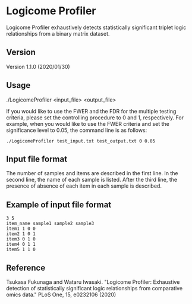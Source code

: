 # Logicome Profiler
Logicome Profiler exhaustively detects statistically significant triplet logic relationships from a binary matrix dataset.

## Version
Version 1.1.0 (2020/01/30)

## Usage
./LogicomeProfiler <input_file> <output_file> <controlling procedure> <familywise error rate or false discovery rate> 

If you would like to use the FWER and the FDR for the multiple testing criteria, please set the controlling procedure to 0 and 1, respectively. For example, when you would like to use the FWER criteria and set the significance level to 0.05, the command line is as follows:

    ./LogicomeProfiler test_input.txt test_output.txt 0 0.05

## Input file format
The number of samples and items are described in the first line. In the second line, the name of each sample is listed. After the third line, the presence of absence of each item in each sample is described.

## Example of input file format
    3 5
    item_name sample1 sample2 sample3
    item1 1 0 0
    item2 1 0 1
    item3 0 1 0
    item4 0 1 1
    item5 1 1 0

## Reference
Tsukasa Fukunaga and Wataru Iwasaki. "Logicome Profiler: Exhaustive detection of statistically significant logic relationships from comparative omics data." PLoS One, 15, e0232106 (2020)
